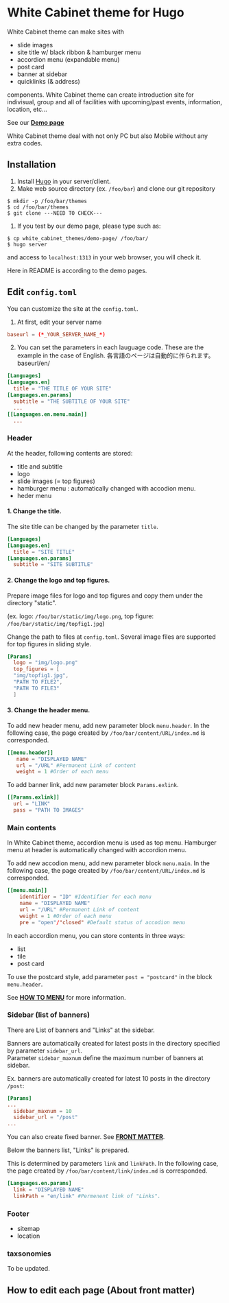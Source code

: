 # White Cabinet theme for Hugo
<!--check "CHECK"-->
White Cabinet theme can make sites with

- slide images
- site title w/ black ribbon & hamburger menu
- accordion menu (expandable menu)
- post card
- banner at sidebar
- quicklinks (& address)

components. White Cabinet theme can create introduction site for indivisual, group and all of facilities with upcoming/past events, information, location, etc...
<!-- Introduction for  -->
<!--   - shops -->
<!--   - facilities for recreation -->
See our **[Demo page]()** <!-- CHECK -->

White Cabinet theme deal with not only PC but also Mobile without any extra codes.

## Installation

1. Install [Hugo](https://gohugo.io/) in your server/client.
1. Make web source directory (ex. `/foo/bar`) and clone our git repository

```
$ mkdir -p /foo/bar/themes
$ cd /foo/bar/themes
$ git clone ---NEED TO CHECK---
```

1. If you test by our demo page, please type such as:

```
$ cp white_cabinet_themes/demo-page/ /foo/bar/
$ hugo server
```

and access to `localhost:1313` in your web browser, you will check it.

Here in README is according to the demo pages.

## Edit `config.toml`
You can customize the site at the `config.toml`.

1. At first, edit your server name

```config.toml
baseurl = (*_YOUR_SERVER_NAME_*)
```

2. You can set the parameters in each lauguage code.
These are the example in the case of English.
各言語のページは自動的に作られます。baseurl/en/

```config.toml
[Languages]
[Languages.en]
  title = "THE TITLE OF YOUR SITE"
[Languages.en.params]
  subtitle = "THE SUBTITLE OF YOUR SITE"
  ...
[[Languages.en.menu.main]]
  ...
```

<!--
2. PATHはContent以下かStatic以下
publicdirの話とか。
-->

### Header
At the header, following contents are stored:
  - title and subtitle
  - logo
  - slide images (= top figures)
  - hamburger menu : automatically changed with accodion menu.
  - heder menu
 

#### 1. Change the title.

The site title can be changed by the parameter `title`.
```config.toml
[Languages]
[Languages.en]
  title = "SITE TITLE"
[Languages.en.params]
  subtitle = "SITE SUBTITLE"
```

#### 2. Change the logo and top figures.

Prepare image files for logo and top figures and copy them under the directory "static".

(ex. logo: `/foo/bar/static/img/logo.png`, top figure: `/foo/bar/static/img/topfig1.jpg`)

Change the path to files at `config.toml`.
Several image files are supported for top figures in sliding style.

```config.toml
[Params]
  logo = "img/logo.png"
  top_figures = [
  "img/topfig1.jpg",
  "PATH TO FILE2",
  "PATH TO FILE3"
  ]
```

#### 3. Change the header menu.

To add new header menu, add new parameter block `menu.header`.
In the following case, the page created by `/foo/bar/content/URL/index.md` is corresponded.

```config.toml
[[menu.header]]
   name = "DISPLAYED NAME"
   url = "/URL" #Permanent Link of content
   weight = 1 #Order of each menu
```

To add banner link, add new parameter block `Params.exlink`.

```config.toml
[[Params.exlink]]
  url = "LINK"
  pass = "PATH TO IMAGES"
```

### Main contents

In White Cabinet theme, accordion menu is used as top menu.
Hamburger menu at header is automatically changed with accordion menu.

To add new accodion menu, add new parameter block `menu.main`.
In the following case, the page created by `/foo/bar/content/URL/index.md` is corresponded.

```config.toml
[[menu.main]]
    identifier = "ID" #Identifier for each menu
    name = "DISPLAYED NAME"
    url = "/URL" #Permanent Link of content
    weight = 1 #Order of each menu 
    pre = "open"/"closed" #Default status of accodion menu
```

In each accordion menu, you can store contents in three ways:
  - list  
  - tile
  - post card

To use the postcard style, add parameter `post = "postcard"` in the block `menu.header`.

See **[HOW TO MENU]()** for more information.

### Sidebar (list of banners)

There are List of banners and "Links" at the sidebar.

Banners are automatically created for latest posts in the directory specified by parameter `sidebar_url`.
<br>Parameter `sidebar_maxnum` define the maximum number of banners at sidebar.

Ex. banners are automatically created for latest 10 posts in the directory `/post`:
```config.toml
[Params]
...
  sidebar_maxnum = 10
  sidebar_url = "/post"
...
```

You can also create fixed banner.
See **[FRONT MATTER]()**.

Below the banners list, "Links" is prepared.

This is determined by parameters `link` and `linkPath`.
In the following case, the page created by `/foo/bar/content/link/index.md` is corresponded.

```config.toml
[Languages.en.params]
  link = "DISPLAYED NAME"
  linkPath = "en/link" #Permenent link of "Links".
```

### Footer

- sitemap
- location

### taxsonomies
To be updated.

## How to edit each page (About front matter)


<!-- Finally, type like below and  -->
